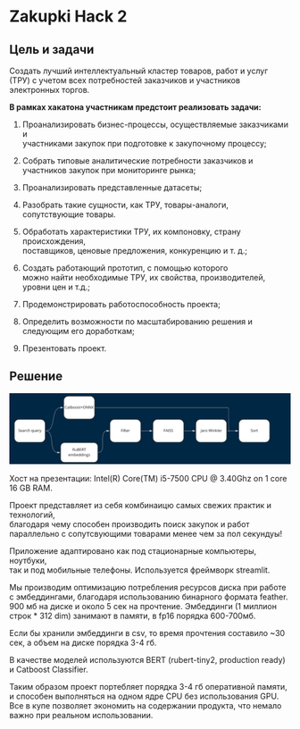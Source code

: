 # Zakupki Hack 2
## Цель и задачи

Создать лучший интеллектуальный кластер товаров, работ и услуг (ТРУ)
с учетом всех потребностей заказчиков и участников электронных торгов.

**В рамках хакатона участникам предстоит реализовать задачи:**
1) Проанализировать бизнес-процессы, осуществляемые заказчиками и\
участниками закупок при подготовке к закупочному процессу;

2) Собрать типовые аналитические потребности заказчиков и участников закупок
при мониторинге рынка;

3) Проанализировать представленные датасеты;

4) Разобрать такие сущности, как ТРУ, товары-аналоги, сопутствующие товары.

5) Обработать характеристики ТРУ, их компоновку, страну происхождения, \
поставщиков, ценовые предложения, конкуренцию и т. д.;

6) Создать работающий прототип, с помощью которого \
можно найти необходимые ТРУ, их свойства, производителей, уровни цен и т.д.;
7) Продемонстрировать работоспособность проекта;
8) Определить возможности по масштабированию решения и следующим его
доработкам;
9) Презентовать проект.

## Решение

![scheme](https://github.com/EugGolovanov/Zakupki/blob/main/images/app-work-2.jpg)

Хост на презентации: Intel(R) Core(TM) i5-7500 CPU @ 3.40Ghz on 1 core 16 GB RAM.

Проект представляет из себя комбинаицю самых свежих практик и технологий,\
благодаря чему способен производить поиск закупок и работ параллельно с сопутсвующими товарами менее чем за пол секундуы!

Приложение адаптировано как под стационарные компьютеры, ноутбуки,\
так и под мобильные телефоны. Используется фреймворк streamlit.

Мы производим оптимизацию потребления ресурсов диска при работе с эмбеддингами, благодаря использованию бинарного формата feather. 900 мб на диске и около 5 сек на прочтение. Эмбеддинги (1 миллион строк * 312 dim) занимают в памяти, в fp16 порядка 600-700мб.

Если бы хранили эмбеддинги в csv, то время прочтения составило ~30 сек, а объем на диске порядка 3-4 гб.

В качестве моделей используются BERT (rubert-tiny2, production ready) и Catboost Classifier.

Таким образом проект портебляет порядка 3-4 гб оперативной памяти, и способен выполняться на одном ядре CPU без использования GPU. Все в купе позволяет экономить на содержании продукта, что немало важно при реальном использовании.
